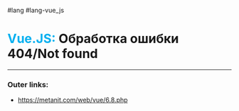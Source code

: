 #lang #lang-vue_js
# <font color="#00b0f0">Vue.JS:</font> Обработка ошибки 404/Not found
---
### Outer links:
- https://metanit.com/web/vue/6.8.php